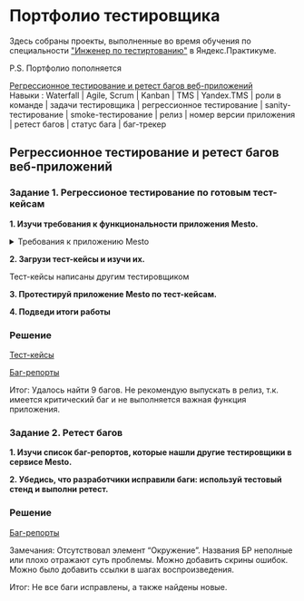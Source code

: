 # <a name="up" />Портфолио тестировщика

Здесь собраны проекты, выполненные во время обучения по специальности ["Инженер по тестиртованию"](https://practicum.yandex.ru/qa-engineer-plus/) в Яндекс.Практикуме.

P.S. Портфолио пополняется

[Регрессионное тестирование и ретест багов веб-приложений](#regress)<br>
Навыки : Waterfall | Agile, Scrum | Kanban | TMS | Yandex.TMS | роли в команде | задачи тестировщика | регрессионное тестирование | sanity-тестирование | smoke-тестирование | релиз | номер
версии приложения | ретест багов | статус бага | баг-трекер


## <a name="regress" />Регрессионное тестирование и ретест багов веб-приложений

### Задание 1. Регрессионое тестирование по готовым тест-кейсам
**1. Изучи требования к функциональности приложения Mesto.**

<details>
<summary>Требования к приложению Mesto</summary>

***

**0. Главная страница**

![Главная страница](https://code.s3.yandex.net/qa/schemes/project1_mesto_1.png)

1. Вёрстка адаптивная: ширина всей страницы с содержимым должна меняться вместе с шириной окна браузера. При этом не должна появляться горизонтальная полоса прокрутки.
2. По умолчанию на странице шесть карточек с фотографиями.
3. По умолчанию в профиле указано: Жак-Ив Кусто, Исследователь океана.

**1. Редактирование профиля**

![Редактирование](https://code.s3.yandex.net/qa/schemes/project1_mesto_2.png)

У пользователя должна быть возможность редактировать свой профиль.

1. Окно должно называться «Редактировать профиль».
2. Окно должно открываться по нажатию кнопки «Редактировать», а закрываться — при клике по крестику в правом верхнем углу.
3. В окне должно быть два поля: «Имя» и «Занятие», а также кнопка «Сохранить».
4. При открытии окна: поля «Имя» и «Занятие» должны быть заполнены теми значениями, которые отображаются на странице.
5. После внесения изменений и нажатия кнопки «Сохранить» информация на странице должна обновиться, а окно автоматически закрыться.
6. При сохранении должна быть валидация:
    - оба поля обязательные;
    - в поле «Имя» должно быть от 2 до 40 символов;
    - в поле «Занятие» должно быть от 2 до 200 символов.
7. Если хотя бы одно из полей не прошло валидацию, кнопка «Сохранить» должна быть неактивной. Если оба поля прошли — активной.
8. Если поле формы «Редактировать профиль» не прошло валидацию, под ним должен появляться красный текст, сообщающий об ошибке.

**2. Добавление карточки**

![Карточка](https://code.s3.yandex.net/qa/schemes/project1_mesto_3.png)

У пользователя должна быть возможность написать название карточки и дать ссылку на картинку.

1. Окно должно называться «Новое место».
2. Окно добавления должно открываться нажатием на кнопку «+» и закрываться кликом на крестик.
3. При сохранении должна быть валидация:
    - оба поля обязательные;
    - в поле «Название» должно быть от 2 до 30 символов;
    - в поле «Ссылка на картинку» должен быть URL.
4. При сохранении новая карточка должна добавляться в начало списка карточек.
5. После нажатия кнопки «Сохранить» окно добавления карточки должно автоматически закрываться.
6. Если хотя бы одно из полей не прошло валидацию, кнопка «Сохранить» должна быть неактивной. Если оба поля прошли — активной.

**3. Лайк карточки**

![Лайк](https://code.s3.yandex.net/qa/schemes/project1_mesto_4.png)

У пользователя должна быть возможность лайкать карточки.

1. У карточки должна быть кнопка лайка.
2. Кнопка «лайк» — сердечко.
3. Если лайкнуть карточку, сердечко поменяет цвет.

**4. Удаление карточки**

![Удаление](https://code.s3.yandex.net/qa/schemes/project1_mesto_5.png)

У пользователя должна быть возможность удалять карточки.

1. У карточек должна быть кнопка удаления.
2. Кнопка «удалить» — классическая урна.
3. Карточка должна удаляться при клике на эту иконку.

**5. Просмотр фотографий карточки**

![Просмотр](https://code.s3.yandex.net/qa/schemes/project1_mesto_6.png)

У пользователя должна быть возможность просмотра фотографий.

1. Режим просмотра открывается нажатием на картинку и закрывается кликом на крестик.
2. Вёрстка адаптивная, без полосы прокрутки при изменении ширины окна.

**6. Плавное открытие и закрытие окон**

Все окна должны открываться и закрываться плавно: проявляться из прозрачности и уходить в неё при закрытии.

**7. Закрытие окон нажатием на Esc**

Окна должны закрываться нажатием на клавишу Esc.

***

</details>

**2. Загрузи тест-кейсы и изучи их.**

Тест-кейсы написаны другим тестировщиком

**3. Протестируй приложение Mesto по тест-кейсам.**

**4. Подведи итоги работы**

### Решение

[Тест-кейсы](https://docs.google.com/spreadsheets/d/1X3Bk9FFjG6eUiCkcrIFGgmVR0KKV1N4WfnOE-fbOH-k/edit?usp=sharing)

[Баг-репорты](https://docs.google.com/spreadsheets/d/1QJdaj5ZbpnOMHBPlNqsAA4owx1sZiA4ZEqHTghGqih4/edit?usp=sharing)

Итог: Удалось найти 9 багов. Не рекомендую выпускать в релиз, т.к. имеется критический баг и не выполняется важная функция приложения.

### Задание 2. Ретест багов

**1. Изучи список баг-репортов, которые нашли другие тестировщики в сервисе Mesto.**

**2. Убедись, что разработчики исправили баги: используй тестовый стенд и выполни ретест.**

### Решение

[Баг-репорты](https://docs.google.com/spreadsheets/d/1RYJUmewlcQLwsKowlSqQ76YztEWC2xIRltNBJEXiz44/edit?usp=sharing)

Замечания: Отсутствовал элемент “Окружение”. Названия БР неполные или плохо отражают суть проблемы. Можно добавить скрины ошибок. Можно было добавить ссылки в шагах воспроизведения.

Итог: Не все баги исправлены, а также найдены новые.
